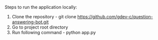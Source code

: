 Steps to run the application locally:
1. Clone the repository - git clone https://github.com/gdev-c/question-answering-bot.git
2. Go to project root directory
3. Run following command - python app.py